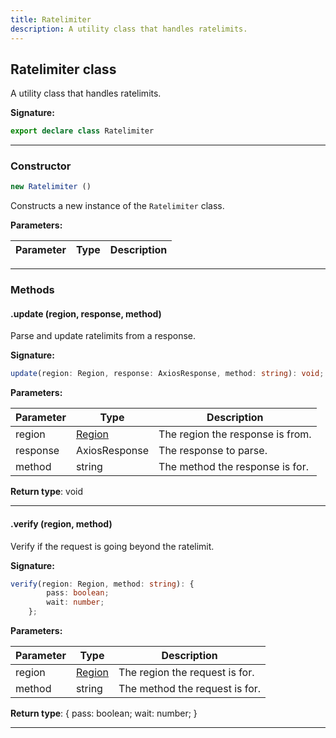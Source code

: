 ```yaml
---
title: Ratelimiter
description: A utility class that handles ratelimits.
---
```


## Ratelimiter class

A utility class that handles ratelimits.

**Signature:**

```ts
export declare class Ratelimiter 
```

---

### Constructor

```ts
new Ratelimiter ()
```

Constructs a new instance of the `Ratelimiter` class.

**Parameters:**

| Parameter | Type | Description |
| --------- | ---- | ----------- |
---

### Methods

#### .update (region, response, method)

Parse and update ratelimits from a response.




**Signature:**

```ts
update(region: Region, response: AxiosResponse, method: string): void;
```

**Parameters:**

| Parameter | Type | Description |
| --------- | ---- | ----------- |
| region | [Region](/shieldbow/api/Region.md) | The region the response is from. |
| response | AxiosResponse | The response to parse. |
| method | string | The method the response is for. |

**Return type**: void

---

#### .verify (region, method)

Verify if the request is going beyond the ratelimit.




**Signature:**

```ts
verify(region: Region, method: string): {
        pass: boolean;
        wait: number;
    };
```

**Parameters:**

| Parameter | Type | Description |
| --------- | ---- | ----------- |
| region | [Region](/shieldbow/api/Region.md) | The region the request is for. |
| method | string | The method the request is for. |

**Return type**: {         pass: boolean;         wait: number;     }

---

